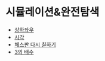 #  시뮬레이션&완전탐색

- [상하좌우](https://github.com/JangHyoGwang/TIL/blob/main/Python/%EC%83%81%ED%95%98%EC%A2%8C%EC%9A%B0.md)
- [시각](https://github.com/JangHyoGwang/TIL/blob/main/Python/%EC%8B%9C%EA%B0%81.md)
- [체스판 다시 칠하기](https://github.com/JangHyoGwang/TIL/blob/main/Python/%EC%B2%B4%EC%8A%A4%ED%8C%90%20%EB%8B%A4%EC%8B%9C%20%EC%B9%A0%ED%95%98%EA%B8%B0.md)
- [3의 배수](https://github.com/JangHyoGwang/TIL/blob/main/Python/Problem/3%EC%9D%98%20%EB%B0%B0%EC%88%98.md)
